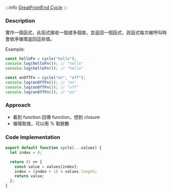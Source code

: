 ---
---

:::info
[GreatFrontEnd Cycle](https://www.greatfrontend.com/questions/javascript/cycle)
:::

### Description

實作一個函式，此函式接收一個或多個值，並返回一個函式，該函式每次被呼叫時會依序循環返回這些值。

Example:

```javascript
const helloFn = cycle("hello");
console.log(helloFn()); // "hello"
console.log(helloFn()); // "hello"

const onOffFn = cycle("on", "off");
console.log(onOffFn()); // "on"
console.log(onOffFn()); // "off"
console.log(onOffFn()); // "on"
```

### Approach

- 看到 function 回傳 function，想到 closure
- 循環取值，可以用 % 取餘數

### Code Implementation

```javascript
export default function cycle(...values) {
  let index = 0;

  return () => {
    const value = values[index];
    index = (index + 1) % values.length;
    return value;
  };
}
```
